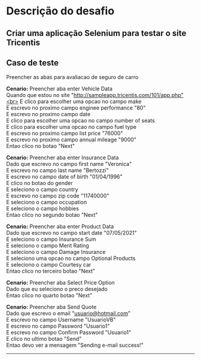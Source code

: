 # Descrição do desafio

## Criar uma aplicação Selenium para testar o site Tricentis
## Caso de teste
Preencher as abas para avaliacao de seguro de carro

**Cenario:** Preencher aba enter Vehicle Data<br>
  Quando que estou no site "http://sampleapp.tricentis.com/101/app.php"<br>
  E clico para escolher uma opcao no campo make<br>
  E escrevo no proximo campo enginee performance "80"<br>
  E escrevo no proximo campo date<br>
  E clico para escolher uma opcao no campo number of seats<br>
  E clico para escolher uma opcao no campo fuel type<br>
  E escrevo no proximo campo list price "76000"<br>
  E escrevo no proximo campo annual mileage "9000"<br> 
  Entao clico no botao "Next"<br>
				
**Cenario:** Preencher aba enter Insurance Data<br>
  Dado que escrevo no campo first name "Veronica"<br>
  E escrevo no campo last name "Bertozzi"<br>
  E escrevo no campo date of birth "01/04/1996"<br>
  E clico no botao do gender<br>
  E seleciono o campo country<br>
  E escrevo no campo zip code "11740000"<br>
  E seleciono o campo occupation<br>
  E seleciono o campo hobbies<br>
  Entao clico no segundo botao "Next"<br>
				
**Cenario:** Preencher aba enter Product Data<br>
  Dado que escrevo no campo start date "07/05/2021"<br>
  E seleciono o campo Insurance Sum<br>
  E seleciono o campo Merit Rating<br>
  E seleciono o campo Damage Insurance<br>
  E seleciono uma opcao no campo Optional Products<br>
  E seleciono o campo Courtesy car<br>
  Entao clico no terceiro botao "Next"<br>
			
**Cenario:** Preencher aba Select Price Option<br>
  Dado que eu seleciono o preco desejado<br>
  Entao clico no quarto botao "Next"<br>
			 
**Cenario:** Preencher aba Send Quote<br>
  Dado que escrevo o email "usuario@hotmail.com"<br>
  E escrevo no campo Username "UsuarioVB"<br>
  E escrevo no campo Password "Usuario1"<br>
  E escrevo no campo Confirm Password "Usuario1"<br>
  E clico no ultimo botao "Send"<br>
  Entao devo ver a mensagem "Sending e-mail success!"<br>
		
---------------------------------------------------------------------------
